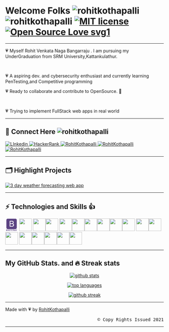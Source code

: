 
<div align="centre" >

 #  Welcome Folks <img src="https://emojipedia-us.s3.amazonaws.com/source/skype/289/partying-face_1f973.png" width="50" alt="rohitkothapalli"/> <img src="https://komarev.com/ghpvc/?username=rohitkothapalli&label=DEVELOPER NO." alt="rohitkothapalli" />     [![MIT license](https://img.shields.io/badge/License-MIT-blue.svg)](https://l.mit-license.org/)     [![Open Source Love svg1](https://badges.frapsoft.com/os/v1/open-source.svg?v=103)](https://github.com/rohitkothapalli/open-source-badges/)
 
 <hr>
 

 
 
</div>


<div align = "left">

<p> &#128151; Myself Rohit Venkata Naga Bangarraju . I am pursuing my UnderGraduation from SRM University,Kattankulathur. </p> <br/>
<p> &#128151; A aspiring dev. and cybersecurity enthusiast and currently learning PenTesting,and Competitive programming </>
 <p> &#128151; Ready to collaborate and contribute to OpenSource. 🙇‍ </p>  <br/>
 <p>&#128151; Trying to implement FullStack web apps in real world </p>
 
 </div>
 <hr>
 
 
 
 
 ## 💐 Connect Here <img src="https://emojipedia-us.s3.amazonaws.com/source/skype/289/handshake_1f91d.png" width="50"  alt="rohitkothapalli" />
<div align = "centre">
 
<a href="https://www.linkedin.com/in/rohit-kothapalli-079719194/">
  <img align="" alt="LInkedin" width="50px" src="https://raw.githubusercontent.com/peterthehan/peterthehan/master/assets/linkedin.svg" />
</a>
 
<a href="https://www.hackerrank.com/RA1911030010015">
 <img align="" alt="HackerRank" width="50px" src="https://upload.wikimedia.org/wikipedia/commons/thumb/6/6a/Hackerrank_meaningful_logo.svg/216px-Hackerrank_meaningful_logo.svg.png"/>
  
 <a href="https://discord.gg/code">
  <img align="" alt="RohitKothapalli" width="50px" src="https://raw.githubusercontent.com/peterthehan/peterthehan/master/assets/discord.svg" />
</a>
 
 
 <a href="https://www.instagram.com/rohitkothapalli_/">
  <img align="" alt="RohitKothapalli" width="50px" src="https://raw.githubusercontent.com/gist/jemminger/91c69559f5ce1cc45cecc1f2614325c6/raw/809bb0a961444f293a1e65fa4ead494bd93a77c6/instagram.svg" />
</a>
 
 
 
 
 <a href="https://api.whatsapp.com/send?phone=+917569121358&text=Hey%20Rohit">
  <img align="" alt="RohitKothapalli" width="50px" src="https://upload.wikimedia.org/wikipedia/commons/6/6b/WhatsApp.svg" />
</a>
 
 
 
 
 
 
 
 
 <hr>
 
 
 
 
 
 
 
 
 
 
 
 </div>
 
 
 

 
 ## 🗂️ Highlight Projects
<div>
<a href="https://github.com/rohitkothapalli/weather-forecast">
 
  <img align="center" src="https://github-readme-stats.vercel.app/api/pin/?username=rohitkothapalli&repo=weather-forecast&show_icons=true&line_height=27&title_color=6aa6f8&text_color=8a919a&icon_color=6aa6f8&bg_color=22272e" alt="3 day weather forecasting web app" />
</a>
</div>
 
 



 




 <hr>
 
 
 
 

## ⚡ Technologies and Skills 👍
 <div>
  <p align="left"> <img src="https://raw.githubusercontent.com/devicons/devicon/master/icons/bootstrap/bootstrap-plain-wordmark.svg" alt="bootstrap" width="40" height="40"/>
   <img src="https://cdn.jsdelivr.net/gh/devicons/devicon/icons/amazonwebservices/amazonwebservices-original.svg"  width="40" height="40" />
   <img src="https://cdn.jsdelivr.net/gh/devicons/devicon/icons/apple/apple-original.svg"  width="40" height="40"/><img src="https://cdn.jsdelivr.net/gh/devicons/devicon/icons/bitbucket/bitbucket-original-wordmark.svg"  width="40" height="40" />
   <img src="https://cdn.jsdelivr.net/gh/devicons/devicon/icons/canva/canva-original.svg"  width="40" height="40" /><img src="https://cdn.jsdelivr.net/gh/devicons/devicon/icons/cplusplus/cplusplus-original.svg" width="40" height="40" /><img src="https://cdn.jsdelivr.net/gh/devicons/devicon/icons/css3/css3-original.svg" width="40" height="40" /><img src="https://cdn.jsdelivr.net/gh/devicons/devicon/icons/figma/figma-original.svg"  width="40" height="40"/><img src="https://cdn.jsdelivr.net/gh/devicons/devicon/icons/git/git-original.svg"  width="40" height="40"/><img src="https://cdn.jsdelivr.net/gh/devicons/devicon/icons/github/github-original.svg"  width="40" height="40"/>
   <img src="https://cdn.jsdelivr.net/gh/devicons/devicon/icons/html5/html5-original.svg"  width="40" height="40" /><img src="https://cdn.jsdelivr.net/gh/devicons/devicon/icons/javascript/javascript-original.svg" width="40" height="40"/><img src="https://cdn.jsdelivr.net/gh/devicons/devicon/icons/linkedin/linkedin-original.svg"   width="40" height="40" />
   <img src="https://cdn.jsdelivr.net/gh/devicons/devicon/icons/linux/linux-original.svg" width="40" height="40" /><img src="https://cdn.jsdelivr.net/gh/devicons/devicon/icons/python/python-original.svg" width="40" height="40" /><img src="https://cdn.jsdelivr.net/gh/devicons/devicon/icons/sass/sass-original.svg"  width="40" height="40" /><img src="https://cdn.jsdelivr.net/gh/devicons/devicon/icons/vscode/vscode-original.svg"  width="40" height="40" /><img src="https://cdn.jsdelivr.net/gh/devicons/devicon/icons/xd/xd-plain.svg" width="40" height="40" />
   
  
 
   
 </div>
 
 





<hr>









## My GitHub Stats. and 🔥 Streak stats
<div align ="center" >
 
 [![github stats](https://github-readme-stats.vercel.app/api?username=rohitkothapalli&theme=blue-green)](https://github.com/rohitkothapalli/github-readme-stats)

 </div>
 
 <div align="center">
  
  
 [![top languages](https://github-readme-stats.vercel.app/api/top-langs/?username=rohitkothapalli&theme=blue-green)](https://github.com/rohitkothapalli/github-readme-stats)
   
   
   </div>
 <div align = "center">
  
  [![github streak](https://github-readme-streak-stats.herokuapp.com/?user=rohitkothapalli&theme=blue-green)](https://github.com//github-readme-streak-stats)
 </div>
 

   

   
  

 <hr>


  <p>
   Made with  &#128151; by <a href="https://github.com/rohitkothapalli" >RohitKothapalli </a> 
  </p>
 <p align="right">
  <kbd>&copy Copy Rights Issued 2021</kbd>
 </p>


<hr>

  
 
